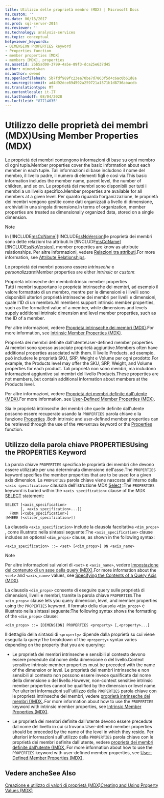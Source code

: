 ```yaml
---
title: Utilizzo delle proprietà membro (MDX) | Microsoft Docs
ms.custom: ''
ms.date: 06/13/2017
ms.prod: sql-server-2014
ms.reviewer: ''
ms.technology: analysis-services
ms.topic: conceptual
helpviewer_keywords:
- DIMENSION PROPERTIES keyword
- Properties function
- member properties [MDX]
- members [MDX], properties
ms.assetid: 26b5ad08-3799-4a5e-89f3-dca25e637d45
author: minewiskan
ms.author: owend
ms.openlocfilehash: 5b7fdf989fc23ea70be7d7863f5d4c6ac0b61d8a
ms.sourcegitcommit: ad4d92dce894592a259721a1571b1d8736abacdb
ms.translationtype: MT
ms.contentlocale: it-IT
ms.lasthandoff: 08/04/2020
ms.locfileid: "87714635"
---
```

# <a name="using-member-properties-mdx"></a><span data-ttu-id="f26dd-102">Utilizzo delle proprietà dei membri (MDX)</span><span class="sxs-lookup"><span data-stu-id="f26dd-102">Using Member Properties (MDX)</span></span>
  <span data-ttu-id="f26dd-103">Le proprietà dei membri contengono informazioni di base su ogni membro di ogni tupla.</span><span class="sxs-lookup"><span data-stu-id="f26dd-103">Member properties cover the basic information about each member in each tuple.</span></span> <span data-ttu-id="f26dd-104">Tali informazioni di base includono il nome del membro, il livello padre, il numero di elementi figli e così via.</span><span class="sxs-lookup"><span data-stu-id="f26dd-104">This basic information includes the member name, parent level, the number of children, and so on.</span></span> <span data-ttu-id="f26dd-105">Le proprietà dei membri sono disponibili per tutti i membri a un livello specifico.</span><span class="sxs-lookup"><span data-stu-id="f26dd-105">Member properties are available for all members at a given level.</span></span> <span data-ttu-id="f26dd-106">Per quanto riguarda l'organizzazione, le proprietà dei membri vengono gestite come dati organizzati a livello di dimensione, archiviati in una singola dimensione.</span><span class="sxs-lookup"><span data-stu-id="f26dd-106">In terms of organization, member properties are treated as dimensionally organized data, stored on a single dimension.</span></span>  
  
> [!NOTE]  
>  <span data-ttu-id="f26dd-107">In [!INCLUDE[msCoName](../../../includes/msconame-md.md)][!INCLUDE[ssNoVersion](../../../includes/ssnoversion-md.md)]le proprietà dei membri sono dette relazioni tra attributi.</span><span class="sxs-lookup"><span data-stu-id="f26dd-107">In [!INCLUDE[msCoName](../../../includes/msconame-md.md)][!INCLUDE[ssNoVersion](../../../includes/ssnoversion-md.md)], member properties are know as attribute relationships.</span></span> <span data-ttu-id="f26dd-108">Per altre informazioni, vedere [Relazioni tra attributi](../../multidimensional-models-olap-logical-dimension-objects/attribute-relationships.md).</span><span class="sxs-lookup"><span data-stu-id="f26dd-108">For more information, see [Attribute Relationships](../../multidimensional-models-olap-logical-dimension-objects/attribute-relationships.md).</span></span>  
  
 <span data-ttu-id="f26dd-109">Le proprietà dei membri possono essere *intrinseche* o *personalizzate*:</span><span class="sxs-lookup"><span data-stu-id="f26dd-109">Member properties are either *intrinsic* or *custom*:</span></span>  
  
 <span data-ttu-id="f26dd-110">Proprietà intrinseche dei membri</span><span class="sxs-lookup"><span data-stu-id="f26dd-110">Intrinsic member properties</span></span>  
 <span data-ttu-id="f26dd-111">Tutti i membri supportano le proprietà intrinseche dei membri, ad esempio il valore formattato di un membro, mentre per le dimensioni e i livelli sono disponibili ulteriori proprietà intrinseche dei membri per livelli e dimensioni, quale l'ID di un membro.</span><span class="sxs-lookup"><span data-stu-id="f26dd-111">All members support intrinsic member properties, such as the formatted value of a member, while dimensions and levels supply additional intrinsic dimension and level member properties, such as the ID of a member.</span></span>  
  
 <span data-ttu-id="f26dd-112">Per altre informazioni, vedere [Proprietà intrinseche dei membri &#40;MDX&#41;](mdx-member-properties-intrinsic-member-properties.md).</span><span class="sxs-lookup"><span data-stu-id="f26dd-112">For more information, see [Intrinsic Member Properties &#40;MDX&#41;](mdx-member-properties-intrinsic-member-properties.md).</span></span>  
  
 <span data-ttu-id="f26dd-113">Proprietà dei membri definite dall'utente</span><span class="sxs-lookup"><span data-stu-id="f26dd-113">User-defined member properties</span></span>  
 <span data-ttu-id="f26dd-114">Ai membri sono spesso associate proprietà aggiuntive.</span><span class="sxs-lookup"><span data-stu-id="f26dd-114">Members often have additional properties associated with them.</span></span> <span data-ttu-id="f26dd-115">Il livello Products, ad esempio, può includere le proprietà SKU, SRP, Weight e Volume per ogni prodotto.</span><span class="sxs-lookup"><span data-stu-id="f26dd-115">For example, the Products level may offer the SKU, SRP, Weight, and Volume properties for each product.</span></span> <span data-ttu-id="f26dd-116">Tali proprietà non sono membri, ma includono informazioni aggiuntive sui membri del livello Products.</span><span class="sxs-lookup"><span data-stu-id="f26dd-116">These properties are not members, but contain additional information about members at the Products level.</span></span>  
  
 <span data-ttu-id="f26dd-117">Per altre informazioni, vedere [Proprietà dei membri definite dall'utente &#40;MDX&#41;](mdx-member-properties-user-defined-member-properties.md).</span><span class="sxs-lookup"><span data-stu-id="f26dd-117">For more information, see [User-Defined Member Properties &#40;MDX&#41;](mdx-member-properties-user-defined-member-properties.md).</span></span>  
  
 <span data-ttu-id="f26dd-118">Sia le proprietà intrinseche dei membri che quelle definite dall'utente possono essere recuperate usando la `PROPERTIES` parola chiave o la funzione [Properties](/sql/mdx/properties-mdx) .</span><span class="sxs-lookup"><span data-stu-id="f26dd-118">Both intrinsic and user-defined member properties can be retrieved through the use of the `PROPERTIES` keyword or the [Properties](/sql/mdx/properties-mdx) function.</span></span>  
  
## <a name="using-the-properties-keyword"></a><span data-ttu-id="f26dd-119">Utilizzo della parola chiave PROPERTIES</span><span class="sxs-lookup"><span data-stu-id="f26dd-119">Using the PROPERTIES Keyword</span></span>  
 <span data-ttu-id="f26dd-120">La parola chiave `PROPERTIES` specifica le proprietà dei membri che devono essere utilizzate per una determinata dimensione dell'asse.</span><span class="sxs-lookup"><span data-stu-id="f26dd-120">The `PROPERTIES` keyword specifies the member properties that are to be used for a given axis dimension.</span></span> <span data-ttu-id="f26dd-121">La `PROPERTIES` parola chiave viene nascosta all'interno della `<axis specification>` clausola dell'istruzione MDX [Select](/sql/mdx/mdx-data-manipulation-select) :</span><span class="sxs-lookup"><span data-stu-id="f26dd-121">The `PROPERTIES` keyword is buried within the `<axis specification>` clause of the MDX [SELECT](/sql/mdx/mdx-data-manipulation-select) statement:</span></span>  
  
```  
SELECT [<axis_specification>  
       [, <axis_specification>...]]  
  FROM [<cube_specification>]  
[WHERE [<slicer_specification>]]  
```  
  
 <span data-ttu-id="f26dd-122">La clausola `<axis_specification>` include la clausola facoltativa `<dim_props>` , come illustrato nella sintassi seguente:</span><span class="sxs-lookup"><span data-stu-id="f26dd-122">The `<axis_specification>` clause includes an optional `<dim_props>` clause, as shown in the following syntax:</span></span>  
  
```  
<axis_specification> ::= <set> [<dim_props>] ON <axis_name>  
```  
  
> [!NOTE]  
>  <span data-ttu-id="f26dd-123">Per altre informazioni sui valori di `<set>` e `<axis_name>`, vedere [Impostazione del contenuto di un asse della query &#40;MDX&#41;](mdx-query-and-slicer-axes-specify-the-contents-of-a-query-axis.md).</span><span class="sxs-lookup"><span data-stu-id="f26dd-123">For more information about the `<set>` and `<axis_name>` values, see [Specifying the Contents of a Query Axis &#40;MDX&#41;](mdx-query-and-slicer-axes-specify-the-contents-of-a-query-axis.md).</span></span>  
  
 <span data-ttu-id="f26dd-124">La clausola `<dim_props>` consente di eseguire query sulle proprietà di dimensioni, livelli e membri, tramite la parola chiave `PROPERTIES`.</span><span class="sxs-lookup"><span data-stu-id="f26dd-124">The `<dim_props>` clause lets you query dimension, level, and member properties using the `PROPERTIES` keyword.</span></span> <span data-ttu-id="f26dd-125">Il formato della clausola `<dim_props>` è illustrato nella sintassi seguente:</span><span class="sxs-lookup"><span data-stu-id="f26dd-125">The following syntax shows the formatting of the `<dim_props>` clause:</span></span>  
  
```  
<dim_props> ::= [DIMENSION] PROPERTIES <property> [,<property>...]  
```  
  
 <span data-ttu-id="f26dd-126">Il dettaglio della sintassi di `<property>` dipende dalla proprietà su cui viene eseguita la query:</span><span class="sxs-lookup"><span data-stu-id="f26dd-126">The breakdown of the `<property>` syntax varies depending on the property that you are querying:</span></span>  
  
-   <span data-ttu-id="f26dd-127">Le proprietà dei membri intrinseche e sensibili al contesto devono essere precedute dal nome della dimensione o del livello.</span><span class="sxs-lookup"><span data-stu-id="f26dd-127">Context sensitive intrinsic member properties must be preceded with the name of the dimension or level.</span></span> <span data-ttu-id="f26dd-128">Le proprietà dei membri intrinseche e non sensibili al contesto non possono essere invece qualificate dal nome della dimensione o del livello.</span><span class="sxs-lookup"><span data-stu-id="f26dd-128">However, non-context sensitive intrinsic member properties cannot be qualified by the dimension or level name.</span></span> <span data-ttu-id="f26dd-129">Per ulteriori informazioni sull'utilizzo della `PROPERTIES` parola chiave con le proprietà intrinseche dei membri, vedere [proprietà intrinseche dei membri &#40;&#41;MDX ](mdx-member-properties-intrinsic-member-properties.md).</span><span class="sxs-lookup"><span data-stu-id="f26dd-129">For more information about how to use the `PROPERTIES` keyword with intrinsic member properties, see [Intrinsic Member Properties &#40;MDX&#41;](mdx-member-properties-intrinsic-member-properties.md).</span></span>  
  
-   <span data-ttu-id="f26dd-130">Le proprietà dei membri definite dall'utente devono essere precedute dal nome del livello in cui si trovano.</span><span class="sxs-lookup"><span data-stu-id="f26dd-130">User-defined member properties should be preceded by the name of the level in which they reside.</span></span> <span data-ttu-id="f26dd-131">Per ulteriori informazioni sull'utilizzo della `PROPERTIES` parola chiave con le proprietà dei membri definite dall'utente, vedere [proprietà dei membri definite dall'utente &#40;&#41;MDX ](mdx-member-properties-user-defined-member-properties.md).</span><span class="sxs-lookup"><span data-stu-id="f26dd-131">For more information about how to use the `PROPERTIES` keyword with user-defined member properties, see [User-Defined Member Properties &#40;MDX&#41;](mdx-member-properties-user-defined-member-properties.md).</span></span>  
  
## <a name="see-also"></a><span data-ttu-id="f26dd-132">Vedere anche</span><span class="sxs-lookup"><span data-stu-id="f26dd-132">See Also</span></span>  
 [<span data-ttu-id="f26dd-133">Creazione e utilizzo di valori di proprietà &#40;MDX&#41;</span><span class="sxs-lookup"><span data-stu-id="f26dd-133">Creating and Using Property Values &#40;MDX&#41;</span></span>](../../creating-and-using-property-values-mdx.md)  
  
  
